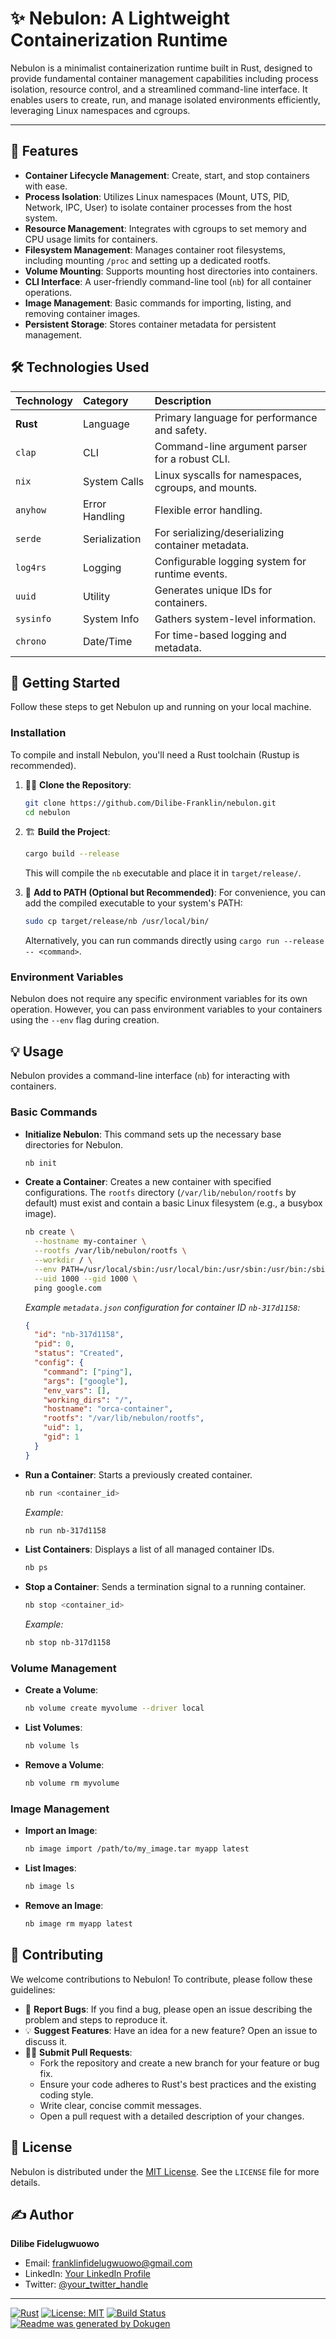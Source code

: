 # ✨ Nebulon: A Lightweight Containerization Runtime

Nebulon is a minimalist containerization runtime built in Rust, designed to provide fundamental container management capabilities including process isolation, resource control, and a streamlined command-line interface. It enables users to create, run, and manage isolated environments efficiently, leveraging Linux namespaces and cgroups.

---

## 🚀 Features

*   **Container Lifecycle Management**: Create, start, and stop containers with ease.
*   **Process Isolation**: Utilizes Linux namespaces (Mount, UTS, PID, Network, IPC, User) to isolate container processes from the host system.
*   **Resource Management**: Integrates with cgroups to set memory and CPU usage limits for containers.
*   **Filesystem Management**: Manages container root filesystems, including mounting `/proc` and setting up a dedicated rootfs.
*   **Volume Mounting**: Supports mounting host directories into containers.
*   **CLI Interface**: A user-friendly command-line tool (`nb`) for all container operations.
*   **Image Management**: Basic commands for importing, listing, and removing container images.
*   **Persistent Storage**: Stores container metadata for persistent management.

## 🛠️ Technologies Used

| Technology | Category         | Description                                       |
| :--------- | :--------------- | :------------------------------------------------ |
| **Rust**   | Language         | Primary language for performance and safety.      |
| `clap`     | CLI              | Command-line argument parser for a robust CLI.    |
| `nix`      | System Calls     | Linux syscalls for namespaces, cgroups, and mounts. |
| `anyhow`   | Error Handling   | Flexible error handling.                          |
| `serde`    | Serialization    | For serializing/deserializing container metadata. |
| `log4rs`   | Logging          | Configurable logging system for runtime events.   |
| `uuid`     | Utility          | Generates unique IDs for containers.              |
| `sysinfo`  | System Info      | Gathers system-level information.                 |
| `chrono`   | Date/Time        | For time-based logging and metadata.              |

## 🚦 Getting Started

Follow these steps to get Nebulon up and running on your local machine.

### Installation

To compile and install Nebulon, you'll need a Rust toolchain (Rustup is recommended).

1.  👯‍♀️ **Clone the Repository**:
    ```bash
    git clone https://github.com/Dilibe-Franklin/nebulon.git
    cd nebulon
    ```

2.  🏗️ **Build the Project**:
    ```bash
    cargo build --release
    ```
    This will compile the `nb` executable and place it in `target/release/`.

3.  🔗 **Add to PATH (Optional but Recommended)**:
    For convenience, you can add the compiled executable to your system's PATH:
    ```bash
    sudo cp target/release/nb /usr/local/bin/
    ```
    Alternatively, you can run commands directly using `cargo run --release -- <command>`.

### Environment Variables

Nebulon does not require any specific environment variables for its own operation. However, you can pass environment variables to your containers using the `--env` flag during creation.

## 💡 Usage

Nebulon provides a command-line interface (`nb`) for interacting with containers.

### Basic Commands

*   **Initialize Nebulon**:
    This command sets up the necessary base directories for Nebulon.
    ```bash
    nb init
    ```

*   **Create a Container**:
    Creates a new container with specified configurations. The `rootfs` directory (`/var/lib/nebulon/rootfs` by default) must exist and contain a basic Linux filesystem (e.g., a busybox image).
    ```bash
    nb create \
      --hostname my-container \
      --rootfs /var/lib/nebulon/rootfs \
      --workdir / \
      --env PATH=/usr/local/sbin:/usr/local/bin:/usr/sbin:/usr/bin:/sbin:/bin \
      --uid 1000 --gid 1000 \
      ping google.com
    ```
    _Example `metadata.json` configuration for container ID `nb-317d1158`:_
    ```json
    {
      "id": "nb-317d1158",
      "pid": 0,
      "status": "Created",
      "config": {
        "command": ["ping"],
        "args": ["google"],
        "env_vars": [],
        "working_dirs": "/",
        "hostname": "orca-container",
        "rootfs": "/var/lib/nebulon/rootfs",
        "uid": 1,
        "gid": 1
      }
    }
    ```

*   **Run a Container**:
    Starts a previously created container.
    ```bash
    nb run <container_id>
    ```
    _Example:_
    ```bash
    nb run nb-317d1158
    ```

*   **List Containers**:
    Displays a list of all managed container IDs.
    ```bash
    nb ps
    ```

*   **Stop a Container**:
    Sends a termination signal to a running container.
    ```bash
    nb stop <container_id>
    ```
    _Example:_
    ```bash
    nb stop nb-317d1158
    ```

### Volume Management

*   **Create a Volume**:
    ```bash
    nb volume create myvolume --driver local
    ```

*   **List Volumes**:
    ```bash
    nb volume ls
    ```

*   **Remove a Volume**:
    ```bash
    nb volume rm myvolume
    ```

### Image Management

*   **Import an Image**:
    ```bash
    nb image import /path/to/my_image.tar myapp latest
    ```

*   **List Images**:
    ```bash
    nb image ls
    ```

*   **Remove an Image**:
    ```bash
    nb image rm myapp latest
    ```

## 🤝 Contributing

We welcome contributions to Nebulon! To contribute, please follow these guidelines:

*   🐛 **Report Bugs**: If you find a bug, please open an issue describing the problem and steps to reproduce it.
*   💡 **Suggest Features**: Have an idea for a new feature? Open an issue to discuss it.
*   👨‍💻 **Submit Pull Requests**:
    *   Fork the repository and create a new branch for your feature or bug fix.
    *   Ensure your code adheres to Rust's best practices and the existing coding style.
    *   Write clear, concise commit messages.
    *   Open a pull request with a detailed description of your changes.

## 📝 License

Nebulon is distributed under the [MIT License](https://opensource.org/licenses/MIT). See the `LICENSE` file for more details.

## ✍️ Author

**Dilibe Fidelugwuowo**
*   Email: franklinfidelugwuowo@gmail.com
*   LinkedIn: [Your LinkedIn Profile](https://linkedin.com/in/your_username)
*   Twitter: [@your_twitter_handle](https://twitter.com/your_twitter_handle)

---
[![Rust](https://img.shields.io/badge/Language-Rust-orange)](https://www.rust-lang.org/)
[![License: MIT](https://img.shields.io/badge/License-MIT-yellow.svg)](https://opensource.org/licenses/MIT)
[![Build Status](https://img.shields.io/badge/build-passing-brightgreen)](https://github.com/Ddilibe/nebulon/actions)
[![Readme was generated by Dokugen](https://img.shields.io/badge/Readme%20was%20generated%20by-Dokugen-brightgreen)](https://www.npmjs.com/package/dokugen)
